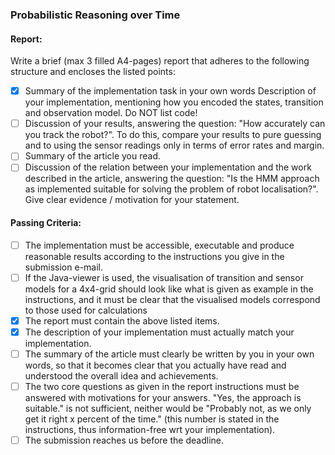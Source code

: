 ### Probabilistic Reasoning over Time

#### Report:

Write a brief (max 3 filled A4-pages) report that adheres to the following structure and encloses the listed points:

- [x] Summary of the implementation task in your own words
      Description of your implementation, mentioning how you encoded the states, transition and observation model. Do NOT list code!
- [ ] Discussion of your results, answering the question: "How accurately can you track the robot?". To do this, compare your results to pure guessing and to using the sensor readings only in terms of error rates and margin.
- [ ] Summary of the article you read.
- [ ] Discussion of the relation between your implementation and the work described in the article, answering the question: "Is the HMM approach as implemented suitable for solving the problem of robot localisation?". Give clear evidence / motivation for your statement.

#### Passing Criteria:

- [ ] The implementation must be accessible, executable and produce reasonable results according to the instructions you give in the submission e-mail.
- [ ] If the Java-viewer is used, the visualisation of transition and sensor models for a 4x4-grid should look like what is given as example in the instructions, and it must be clear that the visualised models correspond to those used for calculations
- [x] The report must contain the above listed items.
- [x] The description of your implementation must actually match your implementation.
- [ ] The summary of the article must clearly be written by you in your own words, so that it becomes clear that you actually have read and understood the overall idea and achievements.
- [ ] The two core questions as given in the report instructions must be answered with motivations for your answers. "Yes, the approach is suitable." is not sufficient, neither would be "Probably not, as we only get it right x percent of the time." (this number is stated in the instructions, thus information-free wrt your implementation).
- [ ] The submission reaches us before the deadline.
